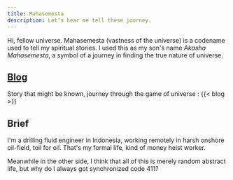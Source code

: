 ```yaml
---
title: Mahasemesta
description: Let's hear me tell these journey.
---
```


Hi, fellow universe. Mahasemesta (vastness of the universe) is a codename used to tell my spiritual stories. I used this as my son's name *Akasha Mahasemesta*, a symbol of a journey in finding the true nature of universe.

## [Blog](/blog)
Story that might be known, journey through the game of universe :
{{< blog >}}

## Brief
I'm a drilling fluid engineer in Indonesia, working remotely in harsh onshore oil-field, toil for oil. That's my formal life, kind of money heist worker.

Meanwhile in the other side, I think that all of this is merely random abstract life, but why do I always got synchronized code 411?
